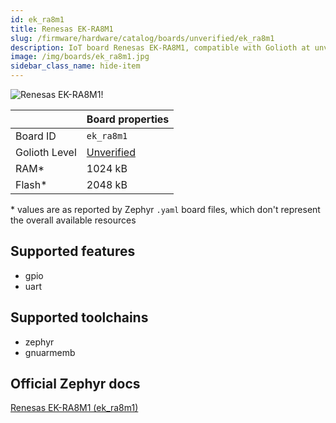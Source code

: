```yaml
---
id: ek_ra8m1
title: Renesas EK-RA8M1
slug: /firmware/hardware/catalog/boards/unverified/ek_ra8m1
description: IoT board Renesas EK-RA8M1, compatible with Golioth at unverified level.
image: /img/boards/ek_ra8m1.jpg
sidebar_class_name: hide-item
---
```


[//]: # (This is an auto-generated file, do not edit! Changes to it will be lost upon re-generation)

![Renesas EK-RA8M1!](/img/boards/ek_ra8m1.jpg "Renesas EK-RA8M1")

|                | Board properties     |
| -------------  | -------------------- |
| Board ID       | `ek_ra8m1` |
| Golioth Level  | [Unverified](/firmware/hardware#unverified-boards) |
| RAM*           | 1024 kB |
| Flash*         | 2048 kB |

\* values are as reported by Zephyr `.yaml` board files, which don't represent the overall available resources



## Supported features

* gpio
* uart

## Supported toolchains

* zephyr
* gnuarmemb

## Official Zephyr docs

[Renesas EK-RA8M1 (ek_ra8m1)](https://docs.zephyrproject.org/latest/boards/renesas/ek_ra8m1/doc/index.html)
